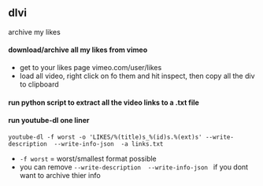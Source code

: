 ## dlvi
archive my likes

#### download/archive all my likes from vimeo
* get to your likes page vimeo.com/user/likes
* load all video, right click on fo them and hit inspect, then copy all the div to clipboard

#### run python script to extract all the video links to a .txt file

#### run youtube-dl one liner 

`youtube-dl -f worst -o 'LIKES/%(title)s_%(id)s.%(ext)s' --write-description  --write-info-json  -a links.txt` 

* `-f worst` = worst/smallest format possible
* you can remove `--write-description  --write-info-json ` if you dont want to archive thier info
